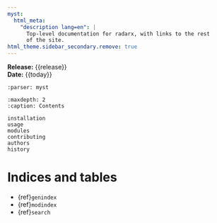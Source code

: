 ```yaml
---
myst:
  html_meta:
    "description lang=en": |
      Top-level documentation for radarx, with links to the rest
      of the site.
html_theme.sidebar_secondary.remove: true
---
```


**Release:** {{release}}\
**Date:** {{today}}

```{include} ../README.md
:parser: myst
```

```{toctree}
:maxdepth: 2
:caption: Contents

installation
usage
modules
contributing
authors
history
```

Indices and tables
==================
- {ref}`genindex`
- {ref}`modindex`
- {ref}`search`
